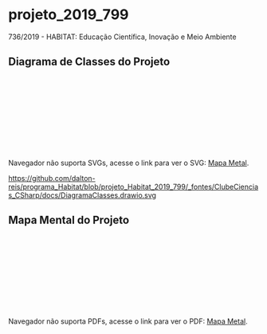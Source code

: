 # projeto_2019_799
736/2019 - HABITAT: Educação Científica, Inovação e Meio Ambiente

## Diagrama de Classes do Projeto
<object data="https://github.com/dalton-reis/programa_Habitat/blob/projeto_Habitat_2019_799/_fontes/ClubeCiencias_CSharp/docs/DiagramaClasses.drawio.svg" type="application/pdf" width="700px" height="700px">
    <embed src="https://github.com/dalton-reis/programa_Habitat/blob/projeto_Habitat_2019_799/_fontes/ClubeCiencias_CSharp/docs/DiagramaClasses.drawio.svg">
        <p>Navegador não suporta SVGs, acesse o link para ver o SVG: <a href="https://github.com/dalton-reis/programa_Habitat/blob/projeto_Habitat_2019_799/_fontes/ClubeCiencias_CSharp/docs/DiagramaClasses.drawio.svg">Mapa Metal</a>.</p>
    </embed>
</object>


https://github.com/dalton-reis/programa_Habitat/blob/projeto_Habitat_2019_799/_fontes/ClubeCiencias_CSharp/docs/DiagramaClasses.drawio.svg

## Mapa Mental do Projeto
<object data="https://github.com/dalton-reis/programa_Habitat/blob/projeto_Habitat_2019_799/_MarginNote.pdf" type="application/pdf" width="700px" height="700px">
    <embed src="https://github.com/dalton-reis/programa_Habitat/blob/projeto_Habitat_2019_799/_MarginNote.pdf">
        <p>Navegador não suporta PDFs, acesse o link para ver o PDF: <a href="https://github.com/dalton-reis/programa_Habitat/blob/projeto_Habitat_2019_799/_MarginNote.pdf">Mapa Metal</a>.</p>
    </embed>
</object>
